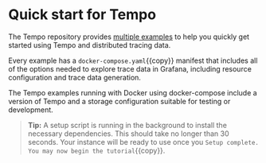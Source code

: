 # Quick start for Tempo

The Tempo repository provides [multiple examples](https://github.com/grafana/tempo/tree/main/example/docker-compose) to help you quickly get started using Tempo and distributed tracing data.

Every example has a `docker-compose.yaml`{{copy}} manifest that includes all of the options needed to explore trace data in Grafana, including resource configuration and trace data generation.

The Tempo examples running with Docker using docker-compose include a version of Tempo and a storage configuration suitable for testing or development.

> **Tip:**
> A setup script is running in the background to install the necessary dependencies. This should take no longer than 30 seconds. Your instance will be ready to use once you `Setup complete. You may now begin the tutorial`{{copy}}.
